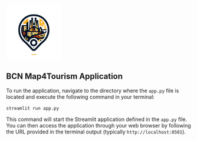 <img src="images/logo.png" alt="BCN Map4Tourism Logo" width="150">

## BCN Map4Tourism Application
To run the application, navigate to the directory where the `app.py` file is located  and execute the following command in your terminal:

```
streamlit run app.py
```

This command will start the Streamlit application defined in the `app.py` file. You can then access the application through your web browser by following the URL provided in the terminal output (typically `http://localhost:8501`).
